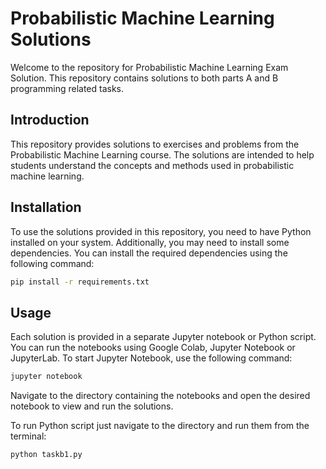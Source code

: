 # Probabilistic Machine Learning Solutions

Welcome to the repository for Probabilistic Machine Learning Exam Solution. This repository contains solutions to both parts A and B programming related tasks.

## Introduction

This repository provides solutions to exercises and problems from the Probabilistic Machine Learning course. The solutions are intended to help students understand the concepts and methods used in probabilistic machine learning.

## Installation

To use the solutions provided in this repository, you need to have Python installed on your system. Additionally, you may need to install some dependencies. You can install the required dependencies using the following command:

```bash
pip install -r requirements.txt
```

## Usage

Each solution is provided in a separate Jupyter notebook or Python script. You can run the notebooks using Google Colab, Jupyter Notebook or JupyterLab. To start Jupyter Notebook, use the following command:

```bash
jupyter notebook
```

Navigate to the directory containing the notebooks and open the desired notebook to view and run the solutions.

To run Python script just navigate to the directory and run them from the terminal:

```bash
python taskb1.py
```